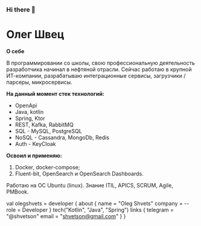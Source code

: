 ### Hi there 👋

# Олег Швец

**О себе**

В программировании со школы, свою профессиональную деятельность разработчика начинал в нефтяной отрасли. Сейчас работаю в крупной ИТ-компании, разрабатываю интеграционные сервисы, загрузчики / парсеры, микросервисы.

**На данный момент стек технологий:**
- OpenApi
- Java, kotlin
- Spring, Ktor
- REST, Kafka, RabbitMQ
- SQL - MySQL, PostgreSQL
- NoSQL - Cassandra, MongoDb, Redis
- Auth - KeyCloak

**Освоил и применяю:**
1. Docker, docker-compose;
2. Fluent-bit, OpenSearch и OpenSearch Dashboards.

Работаю на ОС Ubuntu (linux).
Знание ITIL, APICS, SCRUM, Agile, PMBook.

val olegshvets = developer {
    about {
        name = "Oleg Shvets"
        company = --
        role = Developer
    }
    tech("Kotlin", "Java", "Spring")
    links {
        telegram = "@shvetson"
        email = "shvetson@gmail.com"
    }
}

<!--
**shvetson/shvetson** is a ✨ _special_ ✨ repository because its `README.md` (this file) appears on your GitHub profile.

Here are some ideas to get you started:

- 🔭 I’m currently working on ...
- 🌱 I’m currently learning ...
- 👯 I’m looking to collaborate on ...
- 🤔 I’m looking for help with ...
- 💬 Ask me about ...
- 📫 How to reach me: ...
- 😄 Pronouns: ...
- ⚡ Fun fact: ...
-->
